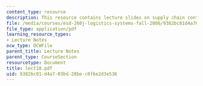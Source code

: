```yaml
---
content_type: resource
description: This resource contains lecture slides on supply chain contracts.
file: /media/courses/esd-260j-logistics-systems-fall-2006/9382bc01d4a703bd28bec0f6e2d3e536_lect18.pdf
file_type: application/pdf
learning_resource_types:
- Lecture Notes
ocw_type: OCWFile
parent_title: Lecture Notes
parent_type: CourseSection
resourcetype: Document
title: lect18.pdf
uid: 9382bc01-d4a7-03bd-28be-c0f6e2d3e536
---
```

